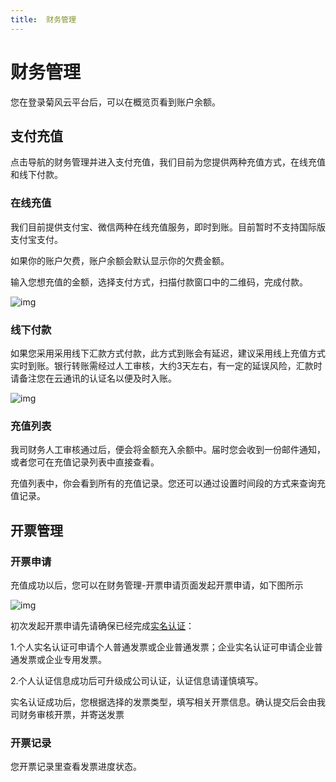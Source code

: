 ```yaml
---
title:  财务管理
---
```

# 财务管理

您在登录菊风云平台后，可以在概览页看到账户余额。

## 支付充值

点击导航的财务管理并进入支付充值，我们目前为您提供两种充值方式，在线充值和线下付款。

### 在线充值

我们目前提供支付宝、微信两种在线充值服务，即时到账。目前暂时不支持国际版支付宝支付。

如果你的账户欠费，账户余额会默认显示你的欠费金额。

输入您想充值的金额，选择支付方式，扫描付款窗口中的二维码，完成付款。

![img](https://developer.juphoon.com/style/images/document/portal/g.png)

### 线下付款

如果您采用采用线下汇款方式付款，此方式到账会有延迟，建议采用线上充值方式实时到账。银行转账需经过人工审核，大约3天左右，有一定的延误风险，汇款时请备注您在云通讯的认证名以便及时入账。

![img](https://developer.juphoon.com/style/images/document/portal/h.png)

### 充值列表

我司财务人工审核通过后，便会将金额充入余额中。届时您会收到一份邮件通知，或者您可在充值记录列表中直接查看。

充值列表中，你会看到所有的充值记录。您还可以通过设置时间段的方式来查询充值记录。

## 开票管理

### 开票申请

充值成功以后，您可以在财务管理-开票申请页面发起开票申请，如下图所示

![img](https://developer.juphoon.com/style/images/document/portal/j.png)

初次发起开票申请先请确保已经完成[实名认证](../02_实名认证)：

1.个人实名认证可申请个人普通发票或企业普通发票；企业实名认证可申请企业普通发票或企业专用发票。

2.个人认证信息成功后可升级成公司认证，认证信息请谨慎填写。

实名认证成功后，您根据选择的发票类型，填写相关开票信息。确认提交后会由我司财务审核开票，并寄送发票

### 开票记录

您开票记录里查看发票进度状态。
